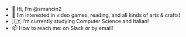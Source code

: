 - 👋 Hi, I’m @smancin2
- 👾 I’m interested in video games, reading, and all kinds of arts & crafts!
- 🇮🇹 I’m currently studying Computer Science and Italian!
- 📫 How to reach me: on Slack or by email!

<!---
smancin2/smancin2 is a ✨ special ✨ repository because its `README.md` (this file) appears on your GitHub profile.
You can click the Preview link to take a look at your changes.
--->
